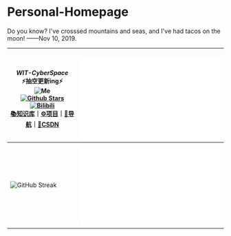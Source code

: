 # Personal-Homepage<br>
Do you know? I've crosssed mountains and seas, and I've had tacos on the moon! ——Nov 10, 2019.
<div>

|<br /><i>WIT-CyberSpace</i><br />⚡抽空更新ing⚡<br /><img alt="Me" src="https://p3.itc.cn/images01/20210819/d14a838da6dc45da9d0b30fc60faee59.jpeg" width=100 /><br />  [![Github Stars](https://img.shields.io/github/stars/notnullpointer?color=faf408&label=github%20stars&logo=github)](https://github.com/notnullpointer)  [![Bilibili](https://img.shields.io/badge/dynamic/json?labelColor=FE7398&logo=bilibili&logoColor=white&label=b站-YourName&color=00aeec&query=%24.data.totalSubs&url=https%3A%2F%2Fapi.spencerwoo.com%2Fsubstats%2F%3Fsource%3Dbilibili%26queryKey%3D399946320)](https://space.bilibili.com/399946320) <br>[📚知识库](https://www.yuque.com/notnullpointer)｜[⚙️项目](https://localhost)｜[🔖导航](https://www.google.com)｜[🚀CSDN](https://blog.csdn.net) |<br/> <img alt="Me" src="https://raw.githubusercontent.com/notnullpointer/github-stats/master/generated/overview.svg" />
| ------------------------------------------------------------ | ------------------------------------------------------------ |
![GitHub Streak](https://github-profile-trophy.vercel.app/?username=notnullpointer&row=2&column=3) | ![](https://raw.githubusercontent.com/notnullpointer/github-stats/master/generated/languages.svg)

<!-- 上方为核心配置，下方为一些相关说明 -->
<!-- 统计数据生成
![](https://raw.githubusercontent.com/notnullpointer/github-stats/master/generated/overview.svg#gh-dark-mode-only)
![](https://raw.githubusercontent.com/notnullpointer/github-stats/master/generated/overview.svg#gh-light-mode-only)
![](https://raw.githubusercontent.com/notnullpointer/github-stats/master/generated/languages.svg#gh-dark-mode-only)
![](https://raw.githubusercontent.com/notnullpointer/github-stats/master/generated/languages.svg#gh-light-mode-only)
 -->
 <!-- 图标链接
 [![Bilibili](https://img.shields.io/badge/dynamic/json?labelColor=FE7398&logo=bilibili&logoColor=white&label=b站-YourName&color=00aeec&query=%24.data.totalSubs&url=https%3A%2F%2Fapi.spencerwoo.com%2Fsubstats%2F%3Fsource%3Dbilibili%26queryKey%3D399946320)](https://space.bilibili.com/399946320)
 https://space.bilibili.com/399946320
 29209613
 -->
  
<!--   图标生成器：
  1. https://github-profile-summary-cards.vercel.app/demo.html
  2. https://github.com/jstrieb/github-stats
  3. https://github.com/ryo-ma/github-profile-trophy  -->
  
<!-- 图标示例
  [![Top Langs](https://github-readme-stats.vercel.app/api/top-langs/?username=404name&hide=python,javascript,html,css,vue&layout=compact)](https://github.com/anuraghazra/github-readme-stats)
 ![](https://raw.githubusercontent.com/404name/github-stats/master/generated/languages.svg)
  ![](http://github-profile-summary-cards.vercel.app/api/cards/repos-per-language?username=404name&theme=tokyonight)
  ![](http://github-profile-summary-cards.vercel.app/api/cards/most-commit-language?username=404name&theme=tokyonight)
  [![Anurag's github stats](https://github-readme-stats.vercel.app/api?username=404name&count_private=true&show_icons=true)](https://github.com/anuraghazra/github-readme-stats) 
  ![](http://github-profile-summary-cards.vercel.app/api/cards/profile-details?username=404name&theme=default) -->
